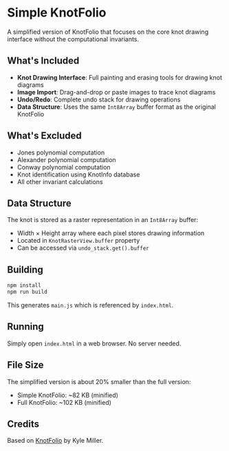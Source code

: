 # Simple KnotFolio

A simplified version of KnotFolio that focuses on the core knot drawing interface without the computational invariants.

## What's Included

- **Knot Drawing Interface**: Full painting and erasing tools for drawing knot diagrams
- **Image Import**: Drag-and-drop or paste images to trace knot diagrams
- **Undo/Redo**: Complete undo stack for drawing operations
- **Data Structure**: Uses the same `Int8Array` buffer format as the original KnotFolio

## What's Excluded

- Jones polynomial computation
- Alexander polynomial computation
- Conway polynomial computation
- Knot identification using KnotInfo database
- All other invariant calculations

## Data Structure

The knot is stored as a raster representation in an `Int8Array` buffer:
- Width × Height array where each pixel stores drawing information
- Located in `KnotRasterView.buffer` property
- Can be accessed via `undo_stack.get().buffer`

## Building

```bash
npm install
npm run build
```

This generates `main.js` which is referenced by `index.html`.

## Running

Simply open `index.html` in a web browser. No server needed.

## File Size

The simplified version is about 20% smaller than the full version:
- Simple KnotFolio: ~82 KB (minified)
- Full KnotFolio: ~102 KB (minified)

## Credits

Based on [KnotFolio](https://github.com/kmill/knotfolio) by Kyle Miller.
